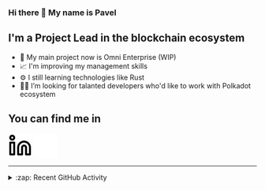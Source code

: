 ### Hi there 👋 My name is Pavel

## I'm a Project Lead in the blockchain ecosystem 

- 🚀 My main project now is Omni Enterprise (WIP)
- 📈 I'm improving my management skills
- ⚙️ I still learning technologies like Rust
- 🧑‍💻 I’m looking for talanted developers who'd like to work with Polkadot ecosystem

## You can find me in
[![website](./img/linkedin-light.svg)](https://www.linkedin.com/in/golovkinpl/)
[![website](./img/linkedin-dark.svg)](https://www.linkedin.com/in/golovkinpl/)

---

<details>
  <summary>:zap: Recent GitHub Activity</summary>
  
<!--START_SECTION:activity-->
1. 🗣 Commented on [#547](https://github.com/novasamatech/metadata-portal/issues/547#issuecomment-1837190009) in [novasamatech/metadata-portal](https://github.com/novasamatech/metadata-portal)
2. 🔒 Closed issue [#547](https://github.com/novasamatech/metadata-portal/issues/547) in [novasamatech/metadata-portal](https://github.com/novasamatech/metadata-portal)
3. 🎉 Merged PR [#549](https://github.com/novasamatech/metadata-portal/pull/549) in [novasamatech/metadata-portal](https://github.com/novasamatech/metadata-portal)
4. 🎉 Merged PR [#548](https://github.com/novasamatech/metadata-portal/pull/548) in [novasamatech/metadata-portal](https://github.com/novasamatech/metadata-portal)
5. 🗣 Commented on [#1272](https://github.com/novasamatech/nova-spektr/pull/1272#issuecomment-1835946847) in [novasamatech/nova-spektr](https://github.com/novasamatech/nova-spektr)
<!--END_SECTION:activity-->

</details>
